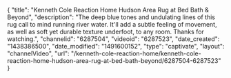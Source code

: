 {
    "title": "Kenneth Cole Reaction Home Hudson Area Rug at Bed Bath & Beyond",
    "description": "The deep blue tones and undulating lines of this rug call to mind running river water. It'll add a subtle feeling of movement, as well as soft yet durable texture underfoot, to any room. Thanks for watching.",
    "channelid": "6287504",
    "videoid": "6287523",
    "date_created": "1438386500",
    "date_modified": "1491600152",
    "type": "captivate",
    "layout": "channelVideo",
    "url": "\/kenneth-cole-reaction-home\/kenneth-cole-reaction-home-hudson-area-rug-at-bed-bath-beyond\/6287504-6287523"
}